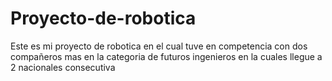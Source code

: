 # Proyecto-de-robotica
Este es mi proyecto de robotica en el cual tuve en competencia con dos compañeros mas
en la categoria de futuros ingenieros en la cuales llegue a 2 nacionales consecutiva
